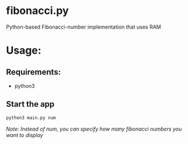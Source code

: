 # fibonacci.py
Python-based Fibonacci-number implementation that uses RAM

# Usage:

## Requirements:
- python3

## Start the app

```bash
python3 main.py num
```

*Note: Instead of num, you can specify how many fibonacci numbers you want to display*
